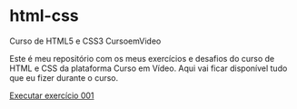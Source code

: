 # html-css
 Curso de HTML5 e CSS3 CursoemVideo

 Este é meu repositório com os meus exercícios e desafios do curso de HTML e CSS da plataforma Curso em Vídeo. Aqui vai ficar disponível tudo que eu fizer durante o curso.

<a href="https://allandayrell.github.io/html-css/exercicios/ex001/index.html">Executar exercício 001</a>